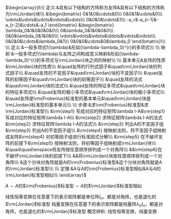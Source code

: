 $\begin{array}{ll:l}
定义:&具有以下结构的方阵称为友阵&具有以下结构的方阵称为\rm{Jordan}块\\\ 
&\begin{bmatrix}
0&1&0&\cdots&0\\\ 
0&0&1&\cdots&0\\\ 
\vdots&\vdots&\vdots&\vdots&\vdots\\\ 
0&0&0&\cdots&1\\\ 
-a_r&-a_{r-1}&-a_{r-2}&\cdots&-a_1
\end{bmatrix}
&\begin{bmatrix}
\lambda_0&1&0&0&0&0\\\
0&\lambda_0&1&0&0&0\\\
0&0&\lambda_0&1&0&0\\\
\vdots&\vdots&\vdots&\ddots&\vdots&\vdots\\\
0&0&0&\cdots&\lambda_0&1\\\
0&0&0&\cdots&0&\lambda_0
\end{bmatrix}\\\ 
\\\ 
定义:&一般多项式f(\lambda)&形如(\lambda-\lambda_0)^{r}的多项式\\\ 
\\\ 
映射:&一般多项式f(\lambda)与友阵之间构成意义映射&形如(\lambda-\lambda_0)^{r}的多项式与\rm{Jordan}块之间的映射\\\ 
\\\
基本单元&友阵的性质&\rm{Jordan}块的性质\\\ 
&\quad友阵的行列式因子&\quad\rm{Jordan}块的列式因子\\\ 
&\quad友阵的不变因子&\quad\rm{Jordan}块的不变因子\\\ 
&\quad友阵的初等因子&\quad\rm{Jordan}块的初等因子\\\ 
&\quad友阵的法式&\quad\rm{Jordan}块的法式\\\ 
&\quad友阵的特征多项式&\quad\rm{Jordan}块的特征多项式\\\ 
&\quad友阵的极小多项式&\quad\rm{Jordan}块的极小多项式\\\ 
&\quad友阵是\rm{Frobenius}标准型的基本单元&\quad\rm{Jordan}块是\rm{Jordan}标准型的基本单元\\\ 
\\\ 
步骤:&求\rm{Frobenius}标准型&求\rm{Jordan}标准型\\\ 
&\rm{step1} 写成对应的特征矩阵\lambda I-A&\rm{step1} 写成对应的特征矩阵\lambda I-A\\\ 
&\rm{step2} 求特征矩阵\lambda I-A的法式&\rm{step2} 求特征矩阵\lambda I-A的法式\\\ 
&\rm{step3} 列出A的不变因子组&\rm{step3} 列出A的不变因子组\\\ 
&\rm{step4} 按映射法则，将不变因子组映射成友阵&\rm{step4} 对初等因子组进行标准因式分解\\\ 
&\rm{step5} 在不破坏友阵的前提下&\rm{step5} 按映射法则，将初等因子组映射成\rm{Jordan}块\\\ 
&\quad\quad\enspace将友阵按任意顺序排列成一个对角阵\\\ 
&&\rm{step6}在不破坏\rm{Jordan}块的前提下\\\ 
&&将\rm{Jordan}块按任意顺序排列成一个对角阵\\\ 
&这个分块对角阵就是A的\rm{Frobenius}标准型&这个分块对角阵就是A的\rm{Jordan}标准型\\\ 
\\\ 
定理:&A与A的\rm{Frobenius}标准型相似&A与A的\rm{Jordan}标准型相似\\\ 
\end{array}$

$A\sim A$的$\rm{Frobenius}$标准型$\sim A$的$\rm{Jordan}$标准型相似

线性恒等变换在任意基下的表示矩阵都是单位阵$I_n$，都是对角阵，也是退化的$\rm{Jordan}$标准型
纯量变换在任意基下的表示矩阵都是纯量阵$\lambda_0I_n$，都是对角阵，也是退化的$\rm{Jordan}$标准型
概念辨析: 线性恒等变换，纯量变换
